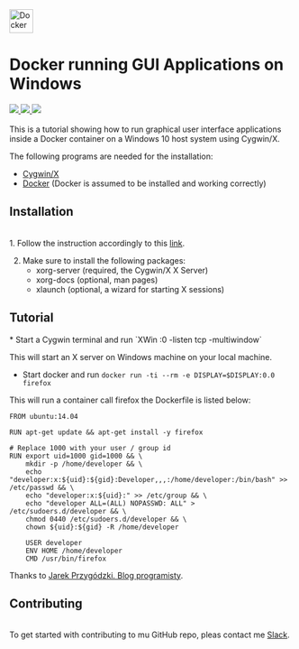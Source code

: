 
<a href="https://www.docker.com">
  <img src="https://stapp.space/content/images/2016/05/docker_header1.png" alt="Docker on Windows logo" style="width:42px;height:42px;">
</a> 

<h1>Docker running GUI Applications on Windows</h1>

<div>
    <a href="https://github.com/NaPiZip/Docker_GUI_Apps_on_Windows">
        <img src="https://img.shields.io/badge/Document%20Version-1.0.0-brightgreen.svg"/>
    </a>
    <a href="https://www.docker.com">
        <img src="https://img.shields.io/badge/Docker-17.05.0--ce-blue.svg"/>
    </a>
    <a href="http://x.cygwin.com">
        <img src="https://img.shields.io/badge/Cygwin%2FX-7.7-blue.svg"/>
    </a> 
 </div>
<br/>
<div>    
This is a tutorial showing how to run graphical user interface applications
inside a Docker container on a Windows 10 host system using Cygwin/X.

The following programs are needed for the installation:
<ul>
    <li>
        <a href="https://x.cygwin.com">Cygwin/X</a>
    </li>
    <li>
        <a href="https://www.docker.com">Docker</a> (Docker is assumed to be installed and working correctly)
    </li>
<ul/>
</div>

<h2>Installation</h2>
<br/>
<div>
1. Follow the instruction accordingly to this <a href=https://x.cygwin.com/docs/ug/setup.html#setup-cygwin-x-installing>link<a/>.

2. Make sure to install the following packages:
    * xorg-server (required, the Cygwin/X X Server)
    * xorg-docs (optional, man pages)
    * xlaunch (optional, a wizard for starting X sessions)
</div>

<h2>Tutorial</h2>
<div>
* Start a Cygwin terminal and run `XWin :0 -listen tcp -multiwindow`

This will start an X server on Windows machine on your local machine.

* Start docker and run  `docker run -ti --rm -e DISPLAY=$DISPLAY:0.0 firefox`

This will run a container call firefox the Dockerfile is listed below:

```
FROM ubuntu:14.04

RUN apt-get update && apt-get install -y firefox

# Replace 1000 with your user / group id
RUN export uid=1000 gid=1000 && \
    mkdir -p /home/developer && \
    echo "developer:x:${uid}:${gid}:Developer,,,:/home/developer:/bin/bash" >> /etc/passwd && \
    echo "developer:x:${uid}:" >> /etc/group && \
    echo "developer ALL=(ALL) NOPASSWD: ALL" > /etc/sudoers.d/developer && \
    chmod 0440 /etc/sudoers.d/developer && \
    chown ${uid}:${gid} -R /home/developer

    USER developer
    ENV HOME /home/developer
    CMD /usr/bin/firefox
```


Thanks to <a href="https://jarekprzygodzki.wordpress.com/2016/07/11/running-linux-graphical-applications-in-docker-on-windows-with-cygwinx/">Jarek Przygódzki. Blog programisty<a/>.
</div>


<h2>Contributing</h2>

</br>
<div>
To get started with contributing to mu GitHub repo, pleas contact me <a href="https://slack.com/">Slack<a/>.
</div>
